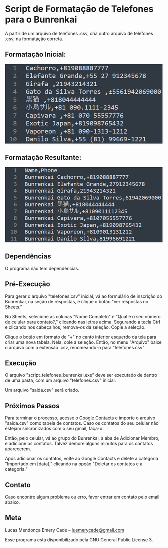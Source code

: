 # Script de Formatação de Telefones para o Bunrenkai
A partir de um arquivo de telefones .csv, cria outro arquivo de telefones .csv, na formatação correta.

## Formatação Inicial:
![](imgs/example1.png)


## Formatação Resultante:
![](imgs/example2.png)


## Dependências
O programa não tem dependências.


## Pré-Execução
Para gerar o arquivo "telefones.csv" inicial, vá ao formulário de inscrição do Bunrenkai, na seção de respostas, e clique o botão "ver respostas no Sheets."

No Sheets, selecione as colunas "Nome Completo" e "Qual é o seu número de celular para contato?," clicando nas letras acima. Segurando a tecla Ctrl e clicando nos cabeçalhos, remova-os da seleção. Copie a seleção.

Clique o botão em formato de "+" no canto inferior esquerdo da tela para criar uma nova tabela. Nela, cole a seleção. Então, no menu "Arquivo" baixe o arquivo com a extensão .csv, renomeando-o para "telefones.csv"

## Execução
O arquivo "script_telefones_bunrenkai.exe" deve ser executado de dentro de uma pasta, com um arquivo "telefones.csv" inicial.

Um arquivo "saida.csv" será criado.


## Próximos Passos
Para terminar o processo, acesse o [Google Contacts](https://contacts.google.com/) e importe o arquivo "saida.csv" como tabela de contatos. Caso os contatos do seu celular não estejam sincronizados com o seu gmail, faça-o.

Então, pelo celular, vá ao grupo do Bunrenkai, à aba de Adicionar Membro, e adicione os contatos. Talvez demore alguns minutos para os contatos aparecerem.

Após adicionar os contatos, volte ao Google Contacts e delete a categoria "Importado em [data]," clicando na opção "Deletar os contatos e a categoria."

## Contato
Caso encontre algum problema ou erro, favor entrar em contato pelo email abaixo.

## Meta
Lucas Mendonça Emery Cade – luemerycade@gmail.com

Esse programa está disponibilizado pela GNU General Public License 3.
